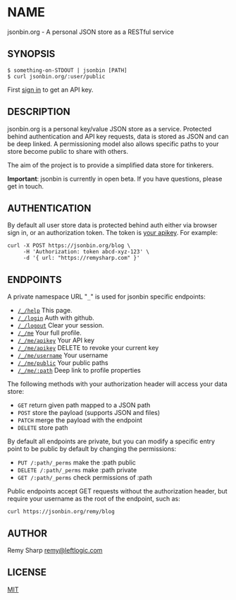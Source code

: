 # NAME

jsonbin.org - A personal JSON store as a RESTful service

## SYNOPSIS

```
$ something-on-STDOUT | jsonbin [PATH]
$ curl jsonbin.org/:user/public
```

First [sign in](https://jsonbin.org/_/login) to get an API key.

## DESCRIPTION

jsonbin.org is a personal key/value JSON store as a service. Protected behind authentication and API key requests, data is stored as JSON and can be deep linked. A permissioning model also allows specific paths to your store become public to share with others.

The aim of the project is to provide a simplified data store for tinkerers.

**Important**: jsonbin is currently in open beta. If you have questions, please get in touch.

## AUTHENTICATION

By default all user store data is protected behind auth either via browser sign in, or an authorization token. The token is [your apikey](https://jsonbin.org/_/me/apikey). For example:

```
curl -X POST https://jsonbin.org/blog \
     -H 'Authorization: token abcd-xyz-123' \
     -d '{ url: "https://remysharp.com" }'
```

## ENDPOINTS

A private namespace URL "`_`" is used for jsonbin specific endpoints:

* [`/_/help`](/_/help) This page.
* [`/_/login`](/_/login) Auth with github.
* [`/_/logout`](/_/logout) Clear your session.
* [`/_/me`](/_/me) Your full profile.
* [`/_/me/apikey`](/_/me/apikey) Your API key
* [`/_/me/apikey`](/_/me/apikey) DELETE to revoke your current key
* [`/_/me/username`](/_/me/username) Your username
* [`/_/me/public`](/_/me/public) Your public paths
* [`/_/me/:path`](/_/me/:path) Deep link to profile properties

The following methods with your authorization header will access your data store:

* `GET` return given path mapped to a JSON path
* `POST` store the payload (supports JSON and files)
* `PATCH` merge the payload with the endpoint
* `DELETE` store path

By default all endpoints are private, but you can modify a specific entry point to be public by default by changing the permissions:

* `PUT /:path/_perms` make the :path public
* `DELETE /:path/_perms` make :path private
* `GET /:path/_perms` check permissions of :path

Public endpoints accept GET requests without the authorization header, but require your username as the root of the endpoint, such as:

    curl https://jsonbin.org/remy/blog

## AUTHOR

Remy Sharp <remy@leftlogic.com>

## LICENSE

[MIT](https://rem.mit-license.org)
